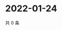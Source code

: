 # 2022-01-24

共 0 条

<!-- BEGIN WEIBO -->
<!-- 最后更新时间 Mon Jan 24 2022 13:00:54 GMT+0800 (China Standard Time) -->

<!-- END WEIBO -->
